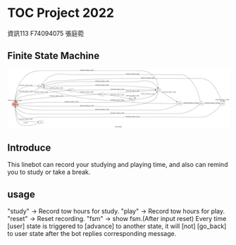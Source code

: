 # TOC Project 2022
資訊113 F74094075 張庭菀

## Finite State Machine
![fsm](./img/show-fsm.png)

## Introduce
This linebot can record your studying and playing time, and also can remind you to study or take a break.

## usage
"study" -> Record tow hours for study.
"play"  -> Record tow hours for play.
"reset" -> Reset recording.
"fsm"   -> show fsm.(After input reset)
Every time [user] state is triggered to [advance] to another state, it will [not] [go_back] to user state after the bot replies corresponding message.

